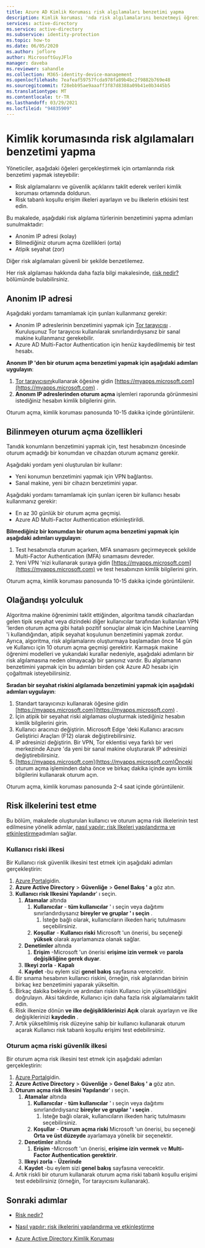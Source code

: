 ```yaml
---
title: Azure AD Kimlik Koruması risk algılamaları benzetimi yapma
description: Kimlik koruması 'nda risk algılamalarını benzetmeyi öğrenin
services: active-directory
ms.service: active-directory
ms.subservice: identity-protection
ms.topic: how-to
ms.date: 06/05/2020
ms.author: joflore
author: MicrosoftGuyJFlo
manager: daveba
ms.reviewer: sahandle
ms.collection: M365-identity-device-management
ms.openlocfilehash: 7eafeaf59757fcda978fa89b4bc2f9882b769e48
ms.sourcegitcommit: f28ebb95ae9aaaff3f87d8388a09b41e0b3445b5
ms.translationtype: MT
ms.contentlocale: tr-TR
ms.lasthandoff: 03/29/2021
ms.locfileid: "94835909"
---
```

# <a name="simulating-risk-detections-in-identity-protection"></a>Kimlik korumasında risk algılamaları benzetimi yapma

Yöneticiler, aşağıdaki öğeleri gerçekleştirmek için ortamlarında risk benzetimi yapmak isteyebilir:

- Risk algılamalarını ve güvenlik açıklarını taklit ederek verileri kimlik koruması ortamında doldurun.
- Risk tabanlı koşullu erişim ilkeleri ayarlayın ve bu ilkelerin etkisini test edin.

Bu makalede, aşağıdaki risk algılama türlerinin benzetimini yapma adımları sunulmaktadır:

- Anonim IP adresi (kolay)
- Bilmediğiniz oturum açma özellikleri (orta)
- Atipik seyahat (zor)

Diğer risk algılamaları güvenli bir şekilde benzetilemez.

Her risk algılaması hakkında daha fazla bilgi makalesinde, [risk nedir?](concept-identity-protection-risks.md)bölümünde bulabilirsiniz.

## <a name="anonymous-ip-address"></a>Anonim IP adresi

Aşağıdaki yordamı tamamlamak için şunları kullanmanız gerekir:

- Anonim IP adreslerinin benzetimini yapmak için [Tor tarayıcısı](https://www.torproject.org/projects/torbrowser.html.en) . Kuruluşunuz Tor tarayıcısı kullanılarak sınırlandırdıysanız bir sanal makine kullanmanız gerekebilir.
- Azure AD Multi-Factor Authentication için henüz kaydedilmemiş bir test hesabı.

**Anonım IP 'den bir oturum açma benzetimi yapmak için aşağıdaki adımları uygulayın**:

1. [Tor tarayıcısını](https://www.torproject.org/projects/torbrowser.html.en)kullanarak öğesine gidin [https://myapps.microsoft.com](https://myapps.microsoft.com) .   
2. **Anonım IP adreslerinden oturum açma** işlemleri raporunda görünmesini istediğiniz hesabın kimlik bilgilerini girin.

Oturum açma, kimlik koruması panosunda 10-15 dakika içinde görüntülenir. 

## <a name="unfamiliar-sign-in-properties"></a>Bilinmeyen oturum açma özellikleri

Tanıdık konumların benzetimini yapmak için, test hesabınızın öncesinde oturum açmadığı bir konumdan ve cihazdan oturum açmanız gerekir.

Aşağıdaki yordam yeni oluşturulan bir kullanır:

- Yeni konumun benzetimini yapmak için VPN bağlantısı.
- Sanal makine, yeni bir cihazın benzetimini yapar.

Aşağıdaki yordamı tamamlamak için şunları içeren bir kullanıcı hesabı kullanmanız gerekir:

- En az 30 günlük bir oturum açma geçmişi.
- Azure AD Multi-Factor Authentication etkinleştirildi.

**Bilmediğiniz bir konumdan bir oturum açma benzetimi yapmak için aşağıdaki adımları uygulayın**:

1. Test hesabınızla oturum açarken, MFA sınamasını geçirmeyecek şekilde Multi-Factor Authentication (MFA) sınamasını devreder.
2. Yeni VPN 'nizi kullanarak şuraya gidin [https://myapps.microsoft.com](https://myapps.microsoft.com) ve test hesabınızın kimlik bilgilerini girin.

Oturum açma, kimlik koruması panosunda 10-15 dakika içinde görüntülenir.

## <a name="atypical-travel"></a>Olağandışı yolculuk

Algoritma makine öğrenimini taklit ettiğinden, algoritma tanıdık cihazlardan gelen tipik seyahat veya dizindeki diğer kullanıcılar tarafından kullanılan VPN 'lerden oturum açma gibi hatalı pozitif sonuçlar almak için Machine Learning 'i kullandığından, atipik seyahat koşulunun benzetimini yapmak zordur. Ayrıca, algoritma, risk algılamalarını oluşturmaya başlamadan önce 14 gün ve Kullanıcı için 10 oturum açma geçmişi gerektirir. Karmaşık makine öğrenimi modelleri ve yukarıdaki kurallar nedeniyle, aşağıdaki adımların bir risk algılamasına neden olmayacağı bir şansınız vardır. Bu algılamanın benzetimini yapmak için bu adımları birden çok Azure AD hesabı için çoğaltmak isteyebilirsiniz.

**Sıradan bir seyahat riskini algılamada benzetimini yapmak için aşağıdaki adımları uygulayın**:

1. Standart tarayıcınızı kullanarak öğesine gidin [https://myapps.microsoft.com](https://myapps.microsoft.com) .  
2. İçin atipik bir seyahat riski algılaması oluşturmak istediğiniz hesabın kimlik bilgilerini girin.
3. Kullanıcı aracınızı değiştirin. Microsoft Edge 'deki Kullanıcı aracısını Geliştirici Araçları (F12) olarak değiştirebilirsiniz.
4. IP adresinizi değiştirin. Bir VPN, Tor eklentisi veya farklı bir veri merkezinde Azure 'da yeni bir sanal makine oluşturarak IP adresinizi değiştirebilirsiniz.
5. [https://myapps.microsoft.com](https://myapps.microsoft.com)Önceki oturum açma işleminden daha önce ve birkaç dakika içinde aynı kimlik bilgilerini kullanarak oturum açın.

Oturum açma, kimlik koruması panosunda 2-4 saat içinde görüntülenir.

## <a name="testing-risk-policies"></a>Risk ilkelerini test etme

Bu bölüm, makalede oluşturulan kullanıcı ve oturum açma risk ilkelerinin test edilmesine yönelik adımlar, [nasıl yapılır: risk Ilkeleri yapılandırma ve etkinleştirme](howto-identity-protection-configure-risk-policies.md)adımları sağlar.

### <a name="user-risk-policy"></a>Kullanıcı riski ilkesi

Bir Kullanıcı risk güvenlik ilkesini test etmek için aşağıdaki adımları gerçekleştirin:

1. [Azure Portal](https://portal.azure.com)gidin.
1. **Azure Active Directory**  >  **Güvenliğe**  >  **Genel Bakış ' a** göz atın.
1. **Kullanıcı risk Ilkesini Yapılandır**' ı seçin.
   1. **Atamalar** altında
      1. **Kullanıcılar** - **tüm kullanıcılar** ' ı seçin veya dağıtımı sınırlandırdıysanız **bireyler ve gruplar ' ı seçin** .
         1. İsteğe bağlı olarak, kullanıcıların ilkeden hariç tutulmasını seçebilirsiniz.
      1. **Koşullar**  -  **Kullanıcı riski** Microsoft 'un önerisi, bu seçeneği **yüksek** olarak ayarlamanıza olanak sağlar.
   1. **Denetimler** altında
      1. **Erişim** -Microsoft 'un önerisi **erişime izin vermek** ve **parola değişikliğine gerek duyar**.
   1. **Ilkeyi zorla**  -  **Kapalı**
   1. **Kaydet** -bu eylem sizi **genel bakış** sayfasına verecektir.
1. Bir sınama hesabının kullanıcı riskini, örneğin, risk algılarından birinin birkaç kez benzetimini yaparak yükseltin.
1. Birkaç dakika bekleyin ve ardından riskin Kullanıcı için yükseltildiğini doğrulayın. Aksi takdirde, Kullanıcı için daha fazla risk algılamalarını taklit edin.
1. Risk ilkenize dönün **ve ilke değişikliklerinizi** **Açık** olarak ayarlayın ve ilke değişiklerinizi **kaydedin** .
1. Artık yükseltilmiş risk düzeyine sahip bir kullanıcı kullanarak oturum açarak Kullanıcı risk tabanlı koşullu erişimi test edebilirsiniz.

### <a name="sign-in-risk-security-policy"></a>Oturum açma riski güvenlik ilkesi

Bir oturum açma risk ilkesini test etmek için aşağıdaki adımları gerçekleştirin:

1. [Azure Portal](https://portal.azure.com)gidin.
1. **Azure Active Directory**  >  **Güvenliğe**  >  **Genel Bakış ' a** göz atın.
1. **Oturum açma risk Ilkesini Yapılandır**' ı seçin.
   1. **Atamalar** altında
      1. **Kullanıcılar** - **tüm kullanıcılar** ' ı seçin veya dağıtımı sınırlandırdıysanız **bireyler ve gruplar ' ı seçin** .
         1. İsteğe bağlı olarak, kullanıcıların ilkeden hariç tutulmasını seçebilirsiniz.
      1. **Koşullar**  -  **Oturum açma riski** Microsoft 'un önerisi, bu seçeneği **Orta ve üst düzeyde** ayarlamaya yönelik bir seçenektir.
   1. **Denetimler** altında
      1. **Erişim** -Microsoft 'un önerisi, **erişime izin vermek** ve **Multi-Factor Authentication gerektirir**.
   1. **Ilkeyi zorla**  -  **Üzerinde**
   1. **Kaydet** -bu eylem sizi **genel bakış** sayfasına verecektir.
1. Artık riskli bir oturum kullanarak oturum açma riski tabanlı koşullu erişimi test edebilirsiniz (örneğin, Tor tarayıcısını kullanarak). 

## <a name="next-steps"></a>Sonraki adımlar

- [Risk nedir?](concept-identity-protection-risks.md)

- [Nasıl yapılır: risk ilkelerini yapılandırma ve etkinleştirme](howto-identity-protection-configure-risk-policies.md)

- [Azure Active Directory Kimlik Koruması](overview-identity-protection.md)
